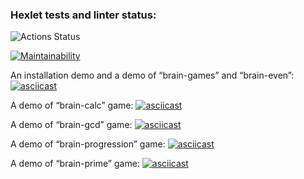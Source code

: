 ### Hexlet tests and linter status:
![Actions Status](/workflows/hexlet-check/badge.svg)

[![Maintainability](https://api.codeclimate.com/v1/badges/a99a88d28ad37a79dbf6/maintainability)](https://codeclimate.com/github/codeclimate/codeclimate/maintainability)

An installation demo and a demo of “brain-games” and “brain-even”:
[![asciicast](https://asciinema.org/a/9EXIvnzJ3fdrEbrphfCwoAZlj.svg)](https://asciinema.org/a/9EXIvnzJ3fdrEbrphfCwoAZlj)

A demo of “brain-calc” game:
[![asciicast](https://asciinema.org/a/5viNSsUWolgiavj68Y2pGMpxg.svg)](https://asciinema.org/a/5viNSsUWolgiavj68Y2pGMpxg)

A demo of “brain-gcd” game:
[![asciicast](https://asciinema.org/a/ZLtLSTqRQbPvWx0eRLjuIGcmr.svg)](https://asciinema.org/a/ZLtLSTqRQbPvWx0eRLjuIGcmr)

A demo of “brain-progression” game:
[![asciicast](https://asciinema.org/a/ZGS0DKmPTbByu5qBBN5FS5Rkw.svg)](https://asciinema.org/a/ZGS0DKmPTbByu5qBBN5FS5Rkw)

A demo of “brain-prime” game:
[![asciicast](https://asciinema.org/a/GYR7YRZCpwalRe9HPHOsvK5zx.svg)](https://asciinema.org/a/GYR7YRZCpwalRe9HPHOsvK5zx)
